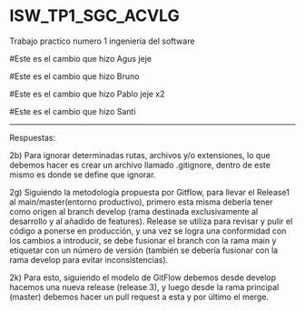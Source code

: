# ISW_TP1_SGC_ACVLG
Trabajo practico numero 1 ingenieria del software

#Este es el cambio que hizo Agus jeje

#Este es el cambio que hizo Bruno

#Este es el cambio que hizo Pablo jeje x2

#Este es el cambio que hizo Santi

--------------------------------------------------------------
Respuestas:

2b) Para ignorar determinadas rutas, archivos y/o extensiones, lo que debemos hacer es crear un archivo llamado .gitignore, dentro de este mismo es donde se define que ignorar.

2g) Siguiendo la metodología propuesta por Gitflow, para llevar el Release1 al main/master(entorno productivo), primero esta misma debería tener como origen al branch develop (rama destinada exclusivamente al desarrollo y al añadido de features). Release se utiliza para revisar y pulir el código a ponerse en producción, y una vez se logra una conformidad con los cambios a introducir, se debe fusionar el branch con la rama main y etiquetar con un número de versión (también se debería fusionar con la rama develop para evitar inconsistencias).

2k) Para esto, siguiendo el modelo de GitFlow debemos desde develop hacemos una nueva release (release 3), y luego desde la rama principal (master) debemos hacer un pull request a esta y por último el merge.